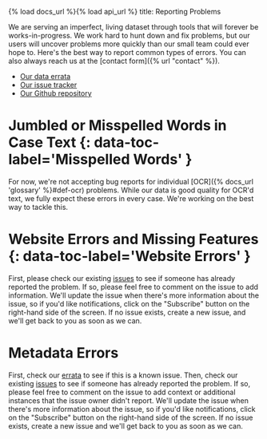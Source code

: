 {% load docs_url %}{% load api_url %}
title: Reporting Problems

We are serving an imperfect, living dataset through tools that will forever be works-in-progress. We work hard to hunt 
down and fix problems, but our users will uncover problems more quickly than our small team could ever hope to.
Here's the best way to report common types of errors. You can also always reach us at the [contact form]({% url "contact" %}).
  
* [Our data errata](https://github.com/harvard-lil/capstone#errata)
* [Our issue tracker](https://github.com/harvard-lil/capstone/issues)
* [Our Github repository](https://github.com/harvard-lil/capstone)


# Jumbled or Misspelled Words in Case Text {: data-toc-label='Misspelled Words' } 

For now, we're not accepting bug reports for individual [OCR]({% docs_url 'glossary' %}#def-ocr) 
problems. While our data is good quality for OCR'd text, we fully expect these errors in every case.  We're working on 
the best way to tackle this.


# Website Errors and Missing Features {: data-toc-label='Website Errors' }

First, please check our existing [issues](https://github.com/harvard-lil/capstone/issues) to see if someone has already
reported the problem. If so, please feel free to comment on the issue to add information. We'll update the issue when 
there's more information about the issue, so if you'd like notifications, click on the "Subscribe" button on the 
right-hand side of the screen. If no issue exists, create a new issue, and we'll get back to you as soon as we can.


# Metadata Errors

First, check our [errata](https://github.com/harvard-lil/capstone#errata) to see if this is a known issue. Then, check 
our existing [issues](https://github.com/harvard-lil/capstone/issues) to see if someone has already reported the 
problem. If so, please feel free to comment on the issue to add context or additional instances that the issue owner 
didn't report. We'll update the issue when there's more information about the issue, so if you'd like notifications, 
click on the "Subscribe" button on the right-hand side of the screen. If no issue exists, create a new issue and we'll 
get back to you as soon as we can.
